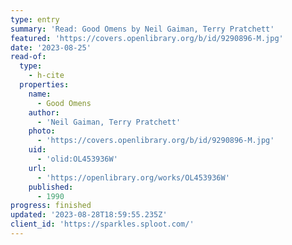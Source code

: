 ```yaml
---
type: entry
summary: 'Read: Good Omens by Neil Gaiman, Terry Pratchett'
featured: 'https://covers.openlibrary.org/b/id/9290896-M.jpg'
date: '2023-08-25'
read-of:
  type:
    - h-cite
  properties:
    name:
      - Good Omens
    author:
      - 'Neil Gaiman, Terry Pratchett'
    photo:
      - 'https://covers.openlibrary.org/b/id/9290896-M.jpg'
    uid:
      - 'olid:OL453936W'
    url:
      - 'https://openlibrary.org/works/OL453936W'
    published:
      - 1990
progress: finished
updated: '2023-08-28T18:59:55.235Z'
client_id: 'https://sparkles.sploot.com/'
---
```


